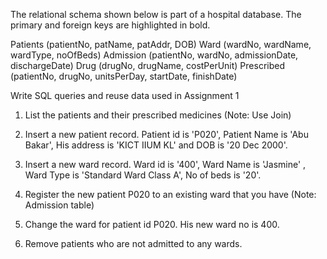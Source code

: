 
The relational schema shown below is part of a hospital database. The primary and foreign keys are highlighted in bold.

Patients (patientNo, patName, patAddr, DOB)
	Ward (wardNo, wardName, wardType, noOfBeds)
	Admission (patientNo, wardNo, admissionDate, dischargeDate)
	Drug (drugNo, drugName, costPerUnit)
Prescribed (patientNo, drugNo, unitsPerDay, startDate, finishDate)

Write SQL queries and reuse data used in Assignment 1

1.	List the patients and their prescribed medicines (Note: Use Join)

2.	Insert a new patient record. Patient id is 'P020', Patient Name is 'Abu Bakar', His address is 'KICT IIUM KL' and DOB is '20 Dec 2000'.  

3.	Insert a new ward record. Ward id is '400', Ward Name is 'Jasmine' , Ward Type is 'Standard Ward Class A', No of beds is '20'.

4.	Register the new patient P020 to an existing ward that you have (Note: Admission table) 

5.	Change the ward for patient id P020. His new ward no is 400. 

6.	Remove patients who are not admitted to any wards.

